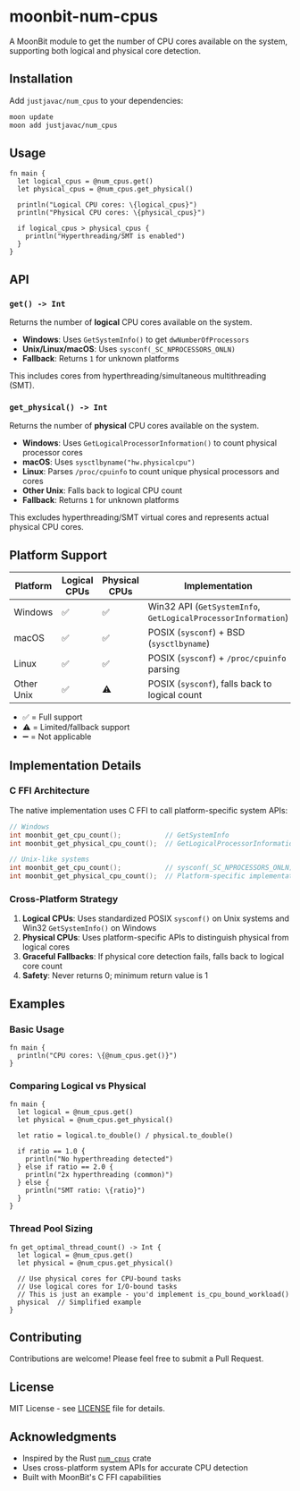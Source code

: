 # moonbit-num-cpus

A MoonBit module to get the number of CPU cores available on the system,
supporting both logical and physical core detection.

## Installation

Add `justjavac/num_cpus` to your dependencies:

```bash
moon update
moon add justjavac/num_cpus
```

## Usage

```moonbit
fn main {
  let logical_cpus = @num_cpus.get()
  let physical_cpus = @num_cpus.get_physical()
  
  println("Logical CPU cores: \{logical_cpus}")
  println("Physical CPU cores: \{physical_cpus}")
  
  if logical_cpus > physical_cpus {
    println("Hyperthreading/SMT is enabled")
  }
}
```

## API

### `get() -> Int`

Returns the number of **logical** CPU cores available on the system.

- **Windows**: Uses `GetSystemInfo()` to get `dwNumberOfProcessors`
- **Unix/Linux/macOS**: Uses `sysconf(_SC_NPROCESSORS_ONLN)`
- **Fallback**: Returns `1` for unknown platforms

This includes cores from hyperthreading/simultaneous multithreading (SMT).

### `get_physical() -> Int`

Returns the number of **physical** CPU cores available on the system.

- **Windows**: Uses `GetLogicalProcessorInformation()` to count physical
  processor cores
- **macOS**: Uses `sysctlbyname("hw.physicalcpu")`
- **Linux**: Parses `/proc/cpuinfo` to count unique physical processors and
  cores
- **Other Unix**: Falls back to logical CPU count
- **Fallback**: Returns `1` for unknown platforms

This excludes hyperthreading/SMT virtual cores and represents actual physical
CPU cores.

## Platform Support

| Platform   | Logical CPUs | Physical CPUs | Implementation                                                |
| ---------- | ------------ | ------------- | ------------------------------------------------------------- |
| Windows    | ✅           | ✅            | Win32 API (`GetSystemInfo`, `GetLogicalProcessorInformation`) |
| macOS      | ✅           | ✅            | POSIX (`sysconf`) + BSD (`sysctlbyname`)                      |
| Linux      | ✅           | ✅            | POSIX (`sysconf`) + `/proc/cpuinfo` parsing                   |
| Other Unix | ✅           | ⚠️            | POSIX (`sysconf`), falls back to logical count                |

- ✅ = Full support
- ⚠️ = Limited/fallback support
- ➖ = Not applicable

## Implementation Details

### C FFI Architecture

The native implementation uses C FFI to call platform-specific system APIs:

```c
// Windows
int moonbit_get_cpu_count();           // GetSystemInfo
int moonbit_get_physical_cpu_count();  // GetLogicalProcessorInformation

// Unix-like systems  
int moonbit_get_cpu_count();           // sysconf(_SC_NPROCESSORS_ONLN)
int moonbit_get_physical_cpu_count();  // Platform-specific implementations
```

### Cross-Platform Strategy

1. **Logical CPUs**: Uses standardized POSIX `sysconf()` on Unix systems and
   Win32 `GetSystemInfo()` on Windows
2. **Physical CPUs**: Uses platform-specific APIs to distinguish physical from
   logical cores
3. **Graceful Fallbacks**: If physical core detection fails, falls back to
   logical core count
4. **Safety**: Never returns 0; minimum return value is 1

## Examples

### Basic Usage

```moonbit
fn main {
  println("CPU cores: \{@num_cpus.get()}")
}
```

### Comparing Logical vs Physical

```moonbit
fn main {
  let logical = @num_cpus.get()
  let physical = @num_cpus.get_physical()
  
  let ratio = logical.to_double() / physical.to_double()
  
  if ratio == 1.0 {
    println("No hyperthreading detected")
  } else if ratio == 2.0 {
    println("2x hyperthreading (common)")
  } else {
    println("SMT ratio: \{ratio}")
  }
}
```

### Thread Pool Sizing

```moonbit
fn get_optimal_thread_count() -> Int {
  let logical = @num_cpus.get()
  let physical = @num_cpus.get_physical()
  
  // Use physical cores for CPU-bound tasks
  // Use logical cores for I/O-bound tasks
  // This is just an example - you'd implement is_cpu_bound_workload()
  physical  // Simplified example
}
```

## Contributing

Contributions are welcome! Please feel free to submit a Pull Request.

## License

MIT License - see [LICENSE](LICENSE) file for details.

## Acknowledgments

- Inspired by the Rust [`num_cpus`](https://github.com/seanmonstar/num_cpus)
  crate
- Uses cross-platform system APIs for accurate CPU detection
- Built with MoonBit's C FFI capabilities
